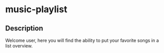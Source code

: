 # music-playlist

## Description
Welcome user, here you will find the ability to put your favorite songs in a list overview.
